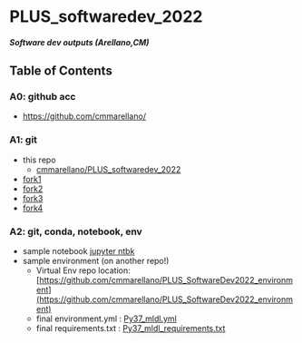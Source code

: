 # PLUS_softwaredev_2022
##### Software dev outputs (Arellano,CM)

## Table of Contents
### A0: github acc
- https://github.com/cmmarellano/
### A1: git
- this repo 
  -  [cmmarellano/PLUS_softwaredev_2022](https://github.com/cmmarellano/PLUS_softwaredev_2022)
- [fork1](https://github.com/cmmarellano/PLUS_softwaredev_2022-1) 
- [fork2](https://github.com/cmmarellano/PLUS_softwaredev_2022-2)
- [fork3](https://github.com/cmmarellano/PLUS_softwaredev_2022-3)
- [fork4](https://github.com/cmmarellano/PLUS_softwaredev_2022-1)
### A2: git, conda, notebook, env
- sample notebook [jupyter ntbk](https://github.com/cmmarellano/PLUS_softwaredev_2022/blob/main/notebook_test.ipynb) 
- sample environment (on another repo!) 
  - Virtual Env repo location: [https://github.com/cmmarellano/PLUS_SoftwareDev2022_environment](https://github.com/cmmarellano/PLUS_SoftwareDev2022_environment)
  - final environment.yml :  [Py37_mldl.yml](https://github.com/cmmarellano/PLUS_SoftwareDev2022_environment/blob/main/Py37_mldl.yml)
  - final requirements.txt : [Py37_mldl_requirements.txt](https://github.com/cmmarellano/PLUS_SoftwareDev2022_environment/blob/main/Py37_mldl_requirements.txt)

